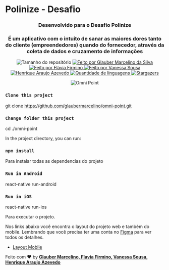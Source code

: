# Polinize - Desafio

<h3 align="center">Desenvolvido para o Desafio Polinize</h3>
<h3 align="center">É um aplicativo com o intuito de sanar as maiores dores tanto do cliente (empreendedores) quando do fornecedor, através da coleta de dados e cruzamento de informações</h3>

<p align="center">
  <img alt="Tamanho do repositório" src="https://img.shields.io/github/repo-size/glaubermarcelino/omni-point">
  
  <a href="https://www.instagram.com/mrglauber/">
    <img alt="Feito por Glauber Marcelino da Silva" src="https://img.shields.io/badge/made%20by-Glauber%20Marcelino-%2304D361">
  <img alt="Feito por Flávia Firmino" src="https://img.shields.io/badge/made%20by-Flavia%20Firmino-%2304D361">
  <img alt="Feito por Vanessa Sousa" src="https://img.shields.io/badge/made%20by-Vanessa%20Sousa-%2304D361">
  <img alt="Henrique Araujo Azevedo" src="https://img.shields.io/badge/made%20by-Henrique%20Araujo%20Azevedo-%2304D361">

  </a>
  
  <a href="https://github.com/glaubermarcelino/omni-point/search?l=typescript">
    <img alt="Quantidade de linguagens" src="https://img.shields.io/github/languages/count/glaubermarcelino/omni-point">
  </a>
  
  <a href="https://github.com/glaubermarcelino/omni-point/stargazers">
    <img alt="Stargazers" src="https://img.shields.io/github/stars/glaubermarcelino/omni-point">
  </a>
</p>

<p align="center"> <img src="https://github.com/glaubermarcelino/omni-point/blob/main/screens/omni-point.gif?raw=true" alt="Omni Point" /> </p>


### `Clone this project`
git clone https://github.com/glaubermarcelino/omni-point.git

### `Change folder this project`
cd ./omni-point

In the project directory, you can run:

### `npm install`

Para instalar todas as dependencias do projeto

### `Run in Android`
react-native run-android

### `Run in iOS`
react-native run-ios

Para executar o projeto.

Nos links abaixo você encontra o layout do projeto web e também do mobile. Lembrando que você precisa ter uma conta no [Figma](http://figma.com/) para ver todos os detalhes.

- [Layout Mobile](https://www.figma.com/file/YPE3clsU6fgt4XAsYRzl6q/Polinize?node-id=572%3A298)

Feito com ♥ by <strong><a href="https://www.linkedin.com/in/gtstecnologia/">Glauber Marcelino, </a></strong> <strong><a href="https://www.linkedin.com/in/flaviafirmino/">Flavia Firmino, </a></strong> <strong><a href="https://www.linkedin.com/in/vanessa-sousa-9a195386/">Vanessa Sousa, </a></strong><strong><a href="https://www.linkedin.com/in/haa/">Henrique Araujo Azevedo</a></strong> 
